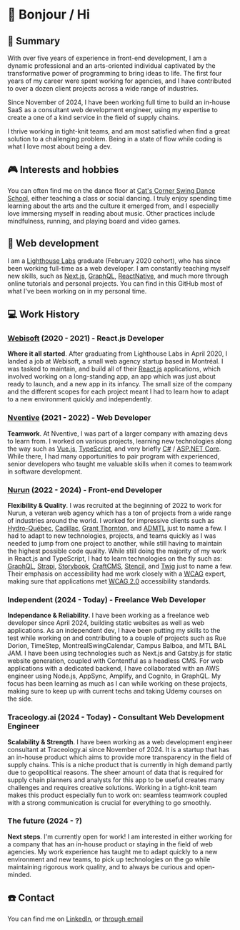 # :wave: Bonjour / Hi

## :pushpin: Summary

With over five years of experience in front-end development, I am a dynamic professional and an arts-oriented individual captivated by the transformative power of programming to bring ideas to life. The first four years of my career were spent working for agencies, and I have contributed to over a dozen client projects across a wide range of industries.

Since November of 2024, I have been working full time to build an in-house SaaS as a consultant web development engineer, using my expertise to create a one of a kind service in the field of supply chains.

I thrive working in tight-knit teams, and am most satisfied when find a great solution to a challenging problem. Being in a state of flow while coding is what I love most about being a dev.

## :video_game: Interests and hobbies

You can often find me on the dance floor at [Cat's Corner Swing Dance School](https://www.catscorner.ca/en/), either teaching a class or social dancing. I truly enjoy spending time learning about the arts and the culture it emerged from, and I especially love immersing myself in reading about music. Other practices include mindfulness, running, and playing board and video games.

## :rocket: Web development 

I am a [Lighthouse Labs](https://www.lighthouselabs.ca/) graduate (February 2020 cohort), who has since been working full-time as a web developer. I am constantly teaching myself new skills, such as [Next.js](https://nextjs.org/), [GraphQL](https://graphql.org/), [ReactNative](https://reactnative.dev/), and much more through online tutorials and personal projects. You can find in this GitHub most of what I've been working on in my personal time.

## 💻 Work History

### [Webisoft](https://webisoft.com/) (2020 - 2021) - React.js Developer
__Where it all started__.
After graduating from Lighthouse Labs in April 2020, I landed a job at Webisoft, a small web agency startup based in Montréal. I was tasked to maintain, and build all of their [React.js](https://react.dev/) applications, which involved working on a long-standing app, an app which was just about ready to launch, and a new app in its infancy. The small size of the company and the different scopes for each project meant I had to learn how to adapt to a new environment quickly and independently.  

### [Nventive](https://nventive.com/en/) (2021 - 2022) - Web Developer
__Teamwork__.
At Nventive, I was part of a larger company with amazing devs to learn from. I worked on various projects, learning new technologies along the way such as [Vue.js](https://vuejs.org/), [TypeScript](https://www.typescriptlang.org/), and very briefly [C#](https://dotnet.microsoft.com/en-us/languages/csharp) / [ASP.NET Core](https://dotnet.microsoft.com/en-us/apps/aspnet). While there, I had many opportunities to pair program with experienced, senior developers who taught me valuable skills when it comes to teamwork in software development.

### [Nurun](https://www.nurun.com/) (2022 - 2024) - Front-end Developer
__Flexibility & Quality__. I was recruited at the beginning of 2022 to work for Nurun, a veteran web agency which has a ton of projects from a wide range of industries around the world. I worked for impressive clients such as [Hydro-Québec](https://www.hydroquebec.com/about/), [Cadillac](https://www.cadillaccanada.ca/en), [Grant Thornton](https://www.grantthornton.ca/), and [ADMTL](https://www.admtl.com/) just to name a few. I had to adapt to new technologies, projects, and teams quickly as I was needed to jump from one project to another, while still having to maintain the highest possible code quality. While still doing the majority of my work in React.js and TypeScript, I had to learn technologies on the fly such as: [GraphQL](https://graphql.org/), [Strapi](https://strapi.io/), [Storybook](https://storybook.js.org/), [CraftCMS](https://craftcms.com/), [Stencil](https://stenciljs.com/), and [Twig](https://twig.symfony.com/) just to name a few. Their emphasis on accessibility had me work closely with a [WCAG](https://www.w3.org/WAI/standards-guidelines/wcag/) expert, making sure that applications met [WCAG 2.0](https://www.w3.org/TR/WCAG20/) accessibility standards.

### Independent (2024 - Today) - Freelance Web Developer
__Independance & Reliability__. I have been working as a freelance web developer since April 2024, building static websites as well as web applications. As an independent dev, I have been putting my skills to the test while working on and contributing to a couple of projects such as Rue Dorion, TimeStep, MontrealSwingCalendar, Campus Balboa, and MTL BAL JAM. I have been using technologies such as Next.js and Gatsby.js for static website generation, coupled with Contentful as a headless CMS. For web applications with a dedicated backend, I have collaborated with an AWS engineer using Node.js, AppSync, Amplify, and Cognito, in GraphQL. My focus has been learning as much as I can while working on these projects, making sure to keep up with current techs and taking Udemy courses on the side.

### Traceology.ai (2024 - Today) - Consultant Web Development Engineer
__Scalability & Strength__. I have been working as a web development engineer consultant at Traceology.ai since November of 2024. It is a startup that has an in-house product which aims to provide more transparency in the field of supply chains. This is a niche product that is currently in high demand partly due to geopolitical reasons. The sheer amount of data that is required for supply chain planners and analysts for this app to be useful creates many challenges and requires creative solutions. Working in a tight-knit team makes this product especially fun to work on: seamless teamwork coupled with a strong communication is crucial for everything to go smoothly.

### The future (2024 - ?)
__Next steps__. I'm currently open for work! I am interested in either working for a company that has an in-house product or staying in the field of web agencies. My work experience has taught me to adapt quickly to a new environment and new teams, to pick up technologies on the go while maintaining rigorous work quality, and to always be curious and open-minded.

## :phone: Contact

You can find me on [LinkedIn](https://www.linkedin.com/in/felix-rioux-sabourin/), or [through email](mailto:felixriouxsabourin@gmail.com)

